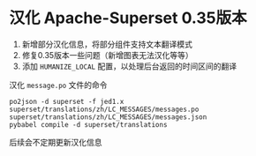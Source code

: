 # 汉化 Apache-Superset 0.35版本

1. 新增部分汉化信息，将部分组件支持文本翻译模式
2. 修复0.35版本一些问题（新增图表无法汉化等等）
3. 添加 `HUMANIZE_LOCAL` 配置，以处理后台返回的时间区间的翻译

汉化 `message.po` 文件的命令
```
po2json -d superset -f jed1.x superset/translations/zh/LC_MESSAGES/messages.po superset/translations/zh/LC_MESSAGES/messages.json
pybabel compile -d superset/translations
```

后续会不定期更新汉化信息
